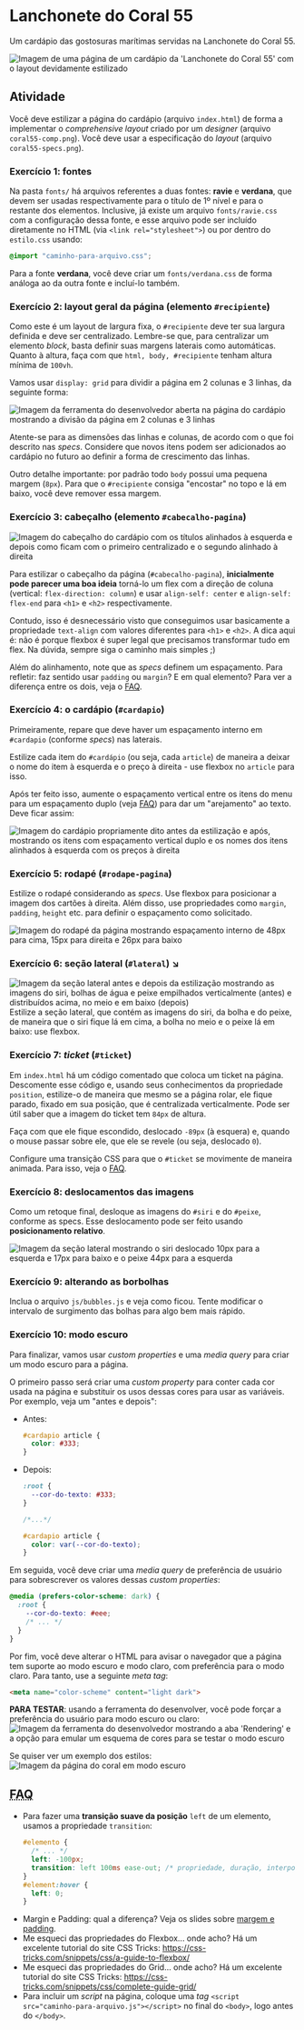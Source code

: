 # Lanchonete do Coral 55

Um cardápio das gostosuras marítimas servidas na Lanchonete do Coral 55.

![Imagem de uma página de um cardápio da 'Lanchonete do Coral 55' com o layout devidamente estilizado](https://fegemo.github.io/cefet-web/images/)


## Atividade

Você deve estilizar a página do cardápio (arquivo `index.html`) de forma a
implementar o _comprehensive layout_ criado por um _designer_ (arquivo
`coral55-comp.png`). Você deve usar a especificação do _layout_ (arquivo
`coral55-specs.png`).


### Exercício 1: fontes

Na pasta `fonts/` há arquivos referentes a duas fontes: **ravie** e **verdana**, que devem ser usadas respectivamente para o título de 1º nível e para o restante dos elementos. Inclusive, já existe um arquivo `fonts/ravie.css` com a configuração dessa fonte, e esse arquivo pode ser incluído diretamente no HTML (via `<link rel="stylesheet">`) ou por dentro do `estilo.css` usando:

```css
@import "caminho-para-arquivo.css";
```

Para a fonte **verdana**, você deve criar um `fonts/verdana.css` de forma análoga ao da outra fonte e incluí-lo também.


### Exercício 2: layout geral da página (elemento `#recipiente`)

Como este é um layout de largura fixa, o `#recipiente` deve ter sua largura definida e deve ser centralizado. Lembre-se que, para centralizar um elemento _block_, basta definir suas margens laterais como automáticas. Quanto à altura, faça com que `html, body, #recipiente` tenham altura mínima de `100vh`.

Vamos usar `display: grid` para dividir a página em 2 colunas e 3 linhas,
da seguinte forma:

![Imagem da ferramenta do desenvolvedor aberta na página do cardápio mostrando a divisão da página em 2 colunas e 3 linhas](roteiro/exercicio-2.png)

Atente-se para as dimensões das linhas e colunas, de acordo com o que foi descrito nas _specs_. Considere que novos itens podem ser adicionados ao cardápio no futuro ao definir a forma de crescimento das linhas.

Outro detalhe importante: por padrão todo `body` possui uma pequena margem (`8px`). Para que o `#recipiente` consiga "encostar" no topo e lá em baixo, você deve remover essa margem.


### Exercício 3: cabeçalho (elemento `#cabecalho-pagina`)

![Imagem do cabeçalho do cardápio com os títulos alinhados à esquerda e depois como ficam com o primeiro centralizado e o segundo alinhado à direita](roteiro/exercicio-3.png)

Para estilizar o cabeçalho da página (`#cabecalho-pagina`), **inicialmente pode parecer uma boa ideia** torná-lo um flex com a direção de coluna (vertical: `flex-direction: column`) e usar `align-self: center` e `align-self: flex-end` para `<h1>` e `<h2>` respectivamente.

Contudo, isso é desnecessário visto que conseguimos usar basicamente a propriedade `text-align` com valores diferentes para `<h1>` e `<h2>`. A dica aqui é: não é porque flexbox é super legal que precisamos transformar tudo em flex. Na dúvida, sempre siga o caminho mais simples ;)

Além do alinhamento, note que as _specs_ definem um espaçamento. Para refletir: faz sentido usar `padding` ou `margin`? E em qual elemento? Para ver a diferença entre os dois, veja o [FAQ](#faq).


### Exercício 4: o cardápio (`#cardapio`)

Primeiramente, repare que deve haver um espaçamento interno em `#cardapio` (conforme _specs_) nas laterais.

Estilize cada item do `#cardápio` (ou seja, cada `article`) de maneira
a deixar o nome do item à esquerda e o preço à direita - use flexbox
no `article` para isso.

Após ter feito isso, aumente o espaçamento vertical entre os itens do
menu para um espaçamento duplo (veja [FAQ](#faq)) para dar um
"arejamento" ao  texto. Deve ficar assim:

![Imagem do cardápio propriamente dito antes da estilização e após, mostrando os itens com espaçamento vertical duplo e os nomes dos itens alinhados à esquerda com os preços à direita](roteiro/exercicio-4.png)


### Exercício 5: rodapé (`#rodape-pagina`)

Estilize o rodapé considerando as _specs_. Use flexbox para posicionar
a imagem dos cartões à direita. Além disso, use propriedades como `margin`,
`padding`, `height` etc. para definir o espaçamento como solicitado.

![Imagem do rodapé da página mostrando espaçamento interno de 48px para cima, 15px para direita e 26px para baixo](roteiro/exercicio-5.png)


### Exercício 6: seção lateral (`#lateral`) ↘️

<img src="roteiro/exercicio-6.png" style="float: right" alt="Imagem da seção lateral antes e depois da estilização mostrando as imagens do siri, bolhas de água e peixe empilhados verticalmente (antes) e distribuídos acima, no meio e em baixo (depois)">

Estilize a seção lateral, que contém as imagens do siri, da bolha e do
peixe, de maneira que o siri fique lá em cima, a bolha no meio e o peixe
lá em baixo: use flexbox.


### Exercício 7: _ticket_ (`#ticket`)

Em `index.html` há um código comentado que coloca um ticket na página.
Descomente esse código e, usando seus conhecimentos da propriedade `position`, estilize-o de maneira que mesmo se a página rolar, ele fique parado, fixado em sua posição, que é centralizada verticalmente. Pode ser útil saber que a imagem do ticket tem `84px` de altura.

Faça com que ele fique escondido, deslocado `-89px` (à esquera) e,
quando o mouse passar sobre ele, que ele se revele (ou seja, deslocado `0`).

Configure uma transição CSS para que o `#ticket` se movimente
de maneira animada. Para isso, veja o [FAQ](#faq).


### Exercício 8: deslocamentos das imagens

Como um retoque final, desloque as imagens do `#siri` e do `#peixe`,
conforme as specs. Esse deslocamento pode ser feito usando **posicionamento
relativo**.

![Imagem da seção lateral mostrando o siri deslocado 10px para a esquerda e 17px para baixo e o peixe 44px para a esquerda](roteiro/exercicio-8.png)


### Exercício 9: alterando as borbolhas

Inclua o arquivo `js/bubbles.js` e veja como ficou. Tente modificar o intervalo de surgimento das bolhas
para algo bem mais rápido.


### Exercício 10: modo escuro 

Para finalizar, vamos usar _custom properties_ e uma _media query_ para criar um modo escuro para a página.

O primeiro passo será criar uma _custom property_ para conter cada cor usada na página e substituir os usos dessas cores para usar as variáveis. Por exemplo, veja um "antes e depois":

- Antes:
  ```css
  #cardapio article {
    color: #333;
  }
  ```
- Depois:
  ```css
  :root {
    --cor-do-texto: #333;
  }

  /*...*/

  #cardapio article {
    color: var(--cor-do-texto);
  }
  ```

Em seguida, você deve criar uma _media query_ de preferência de usuário para sobrescrever os valores dessas _custom properties_:

```css
@media (prefers-color-scheme: dark) {
  :root {
    --cor-do-texto: #eee;
    /* ... */
  }
}
```

Por fim, você deve alterar o HTML para avisar o navegador que a página tem suporte ao modo escuro e modo claro, com preferência para o modo claro. Para tanto, use a seguinte _meta tag_:

```html
<meta name="color-scheme" content="light dark">
```

**PARA TESTAR**: usando a ferramenta do desenvolver, você pode forçar a preferência do usuário para modo escuro ou claro:
![Imagem da ferramenta do desenvolvedor mostrando a aba 'Rendering' e a opção para emular um esquema de cores para se testar o modo escuro](roteiro/prefers-color-scheme.png)

Se quiser ver um exemplo dos estilos:
![Imagem da página do coral em modo escuro](roteiro/exercicio-10.webp)


## <abbr title="Frequently Asked Questions">FAQ</abbr>

- Para fazer uma **transição suave da posição** `left` de um elemento, usamos
  a propriedade `transition`:
  ```css
  #elemento {
    /* ... */
    left: -100px;
    transition: left 100ms ease-out; /* propriedade, duração, interpolação */
  }
  #element:hover {
    left: 0;
  }
  ```
- Margin e Padding: qual a diferença? Veja os slides sobre [margem e padding][margem-e-padding].
- Me esqueci das propriedades do Flexbox... onde acho? Há um excelente tutorial do site CSS Tricks: https://css-tricks.com/snippets/css/a-guide-to-flexbox/
- Me esqueci das propriedades do Grid... onde acho? Há um excelente tutorial do site CSS Tricks: https://css-tricks.com/snippets/css/complete-guide-grid/
- Para incluir um _script_ na página, coloque uma _tag_ `<script src="caminho-para-arquivo.js"></script>` no final do `<body>`, logo antes do `</body>`.



[centralizacao-vertical]: https://fegemo.github.io/cefet-front-end/classes/css5/#centralizacao-horizontal?????????????
[line-height]: https://fegemo.github.io/cefet-front-end/classes/css5/#line-height???????????????
[margem-e-padding]: http://fegemo.github.io/cefet-web/classes/html2/#margin-e-padding